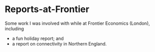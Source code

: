 # Reports-at-Frontier
Some work I was involved with while at Frontier Economics (London), including  
- a fun holiday report; and 
- a report on connectivity in Northern England. 
